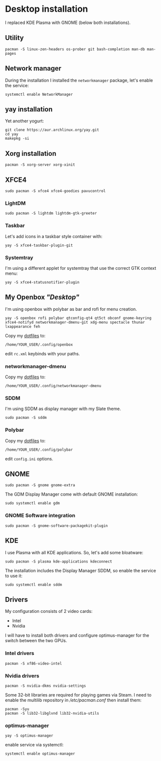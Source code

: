 # Desktop installation
I replaced KDE Plasma with GNOME (below both installations).

## Utility
```
pacman -S linux-zen-headers os-prober git bash-completion man-db man-pages
```

## Network manager
During the installation I installed the `networkmanager` package, let's enable the service:
```
systemctl enable NetworkManager
```

## yay installation
Yet another yogurt:
```
git clone https://aur.archlinux.org/yay.git
cd yay
makepkg -si
```

## Xorg installation
```
pacman -S xorg-server xorg-xinit
```

## XFCE4
```
sudo pacman -S xfce4 xfce4-goodies pavucontrol
```

### LightDM
```
sudo pacman -S lightdm lightdm-gtk-greeter
```

### Taskbar
Let's add icons in a taskbar style container with:
```
yay -S xfce4-taskbar-plugin-git
```

### Systemtray
I'm using a different applet for systemtray that use the correct GTK context menu:
```
yay -S xfce4-statusnotifier-plugin
```

## My Openbox *"Desktop"*
I'm using openbox with polybar as bar and rofi for menu creation.
```
yay -S openbox rofi polybar qtconfig-qt4 qt5ct obconf gnome-keyring xfce4-notifyd networkmanager-dmenu-git xdg-menu spectacle thunar lxappearance feh
```
Copy my [dotfiles](https://github.com/mirkobrombin/myarchlinux/tree/master/dotfiles/config/openbox) to:
```
/home/YOUR_USER/.config/openbox
```
edit `rc.xml` keybinds with your paths.

### networkmanager-dmenu
Copy my [dotfiles](https://github.com/mirkobrombin/myarchlinux/tree/master/dotfiles/config/networkmanager-dmenu) to:
```
/home/YOUR_USER/.config/networkmanager-dmenu
```

### SDDM
I'm using SDDM as display manager with my Slate theme.
```
sudo pacman -S sddm
```

### Polybar
Copy my [dotfiles](https://github.com/mirkobrombin/myarchlinux/tree/master/dotfiles/config/polybar) to:
```
/home/YOUR_USER/.config/polybar
```
edit `config.ini` options.

## GNOME
```
sudo pacman -S gnome gnome-extra
```
The GDM Display Manager come with default GNOME installation:
```
sudo systemctl enable gdm
```

### GNOME Software integration
```
sudo pacman -S gnome-software-packagekit-plugin
```

## KDE
I use Plasma with all KDE applications.
So, let's add some bloatware:
```
sudo pacman -S plasma kde-applications kdeconnect
```
The installation includes the Display Manager SDDM, so enable the service to use it:
```
sudo systemctl enable sddm
```

## Drivers
My configuration consists of 2 video cards:
* Intel
* Nvidia

I will have to install both drivers and configure optimus-manager for the switch between the two GPUs.

### Intel drivers
```
pacman -S xf86-video-intel
```

### Nvidia drivers
```
pacman -S nvidia-dkms nvidia-settings
```
Some 32-bit libraries are required for playing games via Steam. I need to enable the multilib repository in */etc/pacman.conf* then install them:
```
pacman -Syu
pacman -S lib32-libglvnd lib32-nvidia-utils
```

### optimus-manager
```
yay -S optimus-manager
```
enable service via systemctl:
```
systemctl enable optimus-manager
```